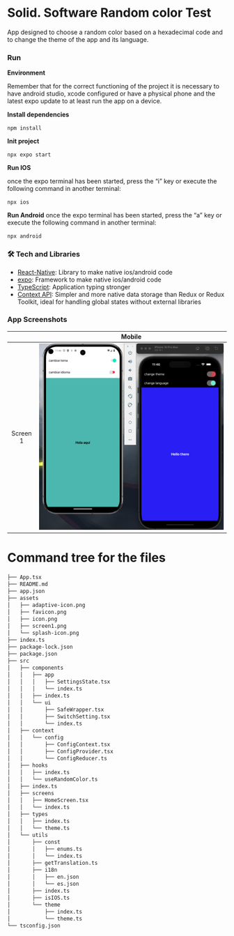 # Solid. Software Random color Test

App designed to choose a random color based on a hexadecimal code and to change the theme of the app and its language.

### Run

**Environment**

Remember that for the correct functioning of the project it is necessary to have android studio, xcode configured or have a physical phone and the latest expo update to at least run the app on a device.

**Install dependencies**

```
npm install
```

**Init project**
```
npx expo start
```
**Run IOS**

once the expo terminal has been started, press the “i” key or execute the following command in another terminal:

```
npx ios
```

**Run Android**
once the expo terminal has been started, press the “a” key or execute the following command in another terminal:

```
npx android
```

### 🛠 Tech and Libraries

- [React-Native](https://reactnative.dev/): Library to make native ios/android code
- [expo](https://expo.dev/): Framework to make native ios/android code
- [TypeScript](https://www.typescriptlang.org/): Application typing stronger
- [Context API](https://react.dev/learn/scaling-up-with-reducer-and-context): Simpler and more native data storage than Redux or Redux Toolkit, ideal for handling global states without external libraries

### App Screenshots

|                                 |                                     Mobile                                  |
| :------------------------------:| :--------------------------------------------------------------------------:|
|               Screen 1          |                        ![](assets/screen1.png)                       |



# Command tree for the files

```
├── App.tsx
├── README.md
├── app.json
├── assets
│   ├── adaptive-icon.png
│   ├── favicon.png
│   ├── icon.png
│   ├── screen1.png
│   └── splash-icon.png
├── index.ts
├── package-lock.json
├── package.json
├── src
│   ├── components
│   │   ├── app
│   │   │   ├── SettingsState.tsx
│   │   │   └── index.ts
│   │   ├── index.ts
│   │   └── ui
│   │       ├── SafeWrapper.tsx
│   │       ├── SwitchSetting.tsx
│   │       └── index.ts
│   ├── context
│   │   └── config
│   │       ├── ConfigContext.tsx
│   │       ├── ConfigProvider.tsx
│   │       └── ConfigReducer.ts
│   ├── hooks
│   │   ├── index.ts
│   │   └── useRandomColor.ts
│   ├── index.ts
│   ├── screens
│   │   ├── HomeScreen.tsx
│   │   └── index.ts
│   ├── types
│   │   ├── index.ts
│   │   └── theme.ts
│   └── utils
│       ├── const
│       │   ├── enums.ts
│       │   └── index.ts
│       ├── getTranslation.ts
│       ├── i18n
│       │   ├── en.json
│       │   └── es.json
│       ├── index.ts
│       ├── isIOS.ts
│       └── theme
│           ├── index.ts
│           └── theme.ts
└── tsconfig.json
```